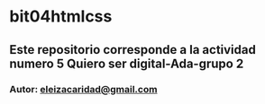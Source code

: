# bit04htmlcss
## Este repositorio corresponde a la actividad numero 5 Quiero ser digital-Ada-grupo 2
### Autor: eleizacaridad@gmail.com
